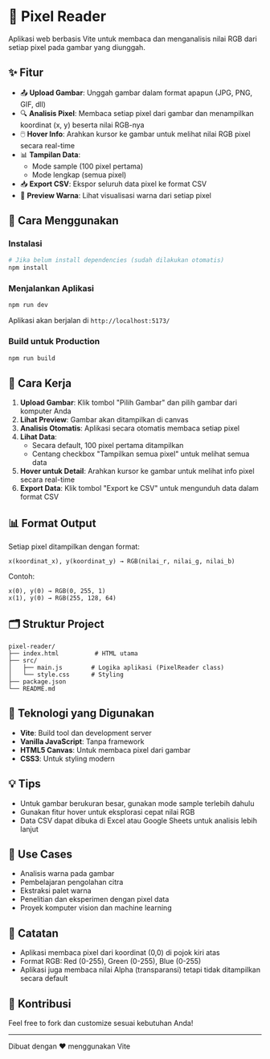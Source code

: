# 🎨 Pixel Reader

Aplikasi web berbasis Vite untuk membaca dan menganalisis nilai RGB dari setiap pixel pada gambar yang diunggah.

## ✨ Fitur

- 📤 **Upload Gambar**: Unggah gambar dalam format apapun (JPG, PNG, GIF, dll)
- 🔍 **Analisis Pixel**: Membaca setiap pixel dari gambar dan menampilkan koordinat (x, y) beserta nilai RGB-nya
- 🖱️ **Hover Info**: Arahkan kursor ke gambar untuk melihat nilai RGB pixel secara real-time
- 📊 **Tampilan Data**: 
  - Mode sample (100 pixel pertama)
  - Mode lengkap (semua pixel)
- 📥 **Export CSV**: Ekspor seluruh data pixel ke format CSV
- 🎨 **Preview Warna**: Lihat visualisasi warna dari setiap pixel

## 🚀 Cara Menggunakan

### Instalasi

```bash
# Jika belum install dependencies (sudah dilakukan otomatis)
npm install
```

### Menjalankan Aplikasi

```bash
npm run dev
```

Aplikasi akan berjalan di `http://localhost:5173/`

### Build untuk Production

```bash
npm run build
```

## 📖 Cara Kerja

1. **Upload Gambar**: Klik tombol "Pilih Gambar" dan pilih gambar dari komputer Anda
2. **Lihat Preview**: Gambar akan ditampilkan di canvas
3. **Analisis Otomatis**: Aplikasi secara otomatis membaca setiap pixel
4. **Lihat Data**: 
   - Secara default, 100 pixel pertama ditampilkan
   - Centang checkbox "Tampilkan semua pixel" untuk melihat semua data
5. **Hover untuk Detail**: Arahkan kursor ke gambar untuk melihat info pixel secara real-time
6. **Export Data**: Klik tombol "Export ke CSV" untuk mengunduh data dalam format CSV

## 📊 Format Output

Setiap pixel ditampilkan dengan format:
```
x(koordinat_x), y(koordinat_y) → RGB(nilai_r, nilai_g, nilai_b)
```

Contoh:
```
x(0), y(0) → RGB(0, 255, 1)
x(1), y(0) → RGB(255, 128, 64)
```

## 🗂️ Struktur Project

```
pixel-reader/
├── index.html          # HTML utama
├── src/
│   ├── main.js        # Logika aplikasi (PixelReader class)
│   └── style.css      # Styling
├── package.json
└── README.md
```

## 🔧 Teknologi yang Digunakan

- **Vite**: Build tool dan development server
- **Vanilla JavaScript**: Tanpa framework
- **HTML5 Canvas**: Untuk membaca pixel dari gambar
- **CSS3**: Untuk styling modern

## 💡 Tips

- Untuk gambar berukuran besar, gunakan mode sample terlebih dahulu
- Gunakan fitur hover untuk eksplorasi cepat nilai RGB
- Data CSV dapat dibuka di Excel atau Google Sheets untuk analisis lebih lanjut

## 🎯 Use Cases

- Analisis warna pada gambar
- Pembelajaran pengolahan citra
- Ekstraksi palet warna
- Penelitian dan eksperimen dengan pixel data
- Proyek komputer vision dan machine learning

## 📝 Catatan

- Aplikasi membaca pixel dari koordinat (0,0) di pojok kiri atas
- Format RGB: Red (0-255), Green (0-255), Blue (0-255)
- Aplikasi juga membaca nilai Alpha (transparansi) tetapi tidak ditampilkan secara default

## 🤝 Kontribusi

Feel free to fork dan customize sesuai kebutuhan Anda!

---

Dibuat dengan ❤️ menggunakan Vite
